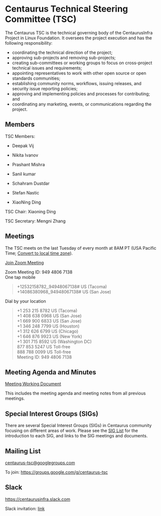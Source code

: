 #  Centaurus Technical Steering Committee (TSC)

The Centaurus TSC is the technical governing body of the CentaurusInfra Project in Linux Foundation. It oversees the project execution and has the following responsibility:

* coordinating the technical direction of the project;
* approving sub-projects and removing sub-projects;
* creating sub-committees or working groups to focus on cross-project technical issues and requirements;
* appointing representatives to work with other open source or open standards communities;
* establishing community norms, workflows, issuing releases, and security issue reporting policies;
* approving and implementing policies and processes for contributing; and
* coordinating any marketing, events, or communications regarding the project.


##  Members

TSC Members:

* Deepak Vij 

* Nikita Ivanov 

* Prashant Mishra 

* Sanil  kumar 

* Schahram Dustdar 

* Stefan Nastic 

* XiaoNing Ding

TSC Chair: Xiaoning Ding

TSC Secretary: Mengni Zhang


##  Meetings

The TSC meets on the last Tuesday of every month at 8AM PT (USA Pacific Time; [Convert to local time zone](http://www.thetimezoneconverter.com/?t=8:00AM&tz=San%20Francisco)).


[Join Zoom Meeting](https://futurewei.zoom.us/j/94948067138)
  
Zoom Meeting ID: 949 4806 7138  
One tap mobile  
>+12532158782,,94948067138# US (Tacoma)  
>+14086380968,,94948067138# US (San Jose)  
  
Dial by your location  
>+1 253 215 8782 US (Tacoma)  
>+1 408 638 0968 US (San Jose)  
>+1 669 900 6833 US (San Jose)  
>+1 346 248 7799 US (Houston)  
>+1 312 626 6799 US (Chicago)  
>+1 646 876 9923 US (New York)  
>+1 301 715 8592 US (Washington DC)  
>877 853 5247 US Toll-free  
>888 788 0099 US Toll-free  
Meeting ID: 949 4806 7138  

##  Meeting Agenda and Minutes

[Meeting Working Document](https://docs.google.com/document/d/1nfGJ_9nudQWjbEx2f21_kkf15quuw7fOQaqF_EtQc-I/edit?usp=sharing)

This includes the meeting agenda and meeting notes from all previous meetings.

##  Special Interest Groups (SIGs)

There are several Special Interest Groups (SIGs) in Centaurus community focusing on different areas of work.  Please see the [SIG List](special-interest-groups.md) for the introduction to each SIG, and links to the SIG meetings and documents.


##  Mailing List

centaurus-tsc@googlegroups.com

To join: https://groups.google.com/g/centaurus-tsc

## Slack

https://centaurusinfra.slack.com

Slack invitation: [link](https://join.slack.com/t/centaurusinfra/shared_invite/zt-lfj66f0z-9~bZbZU4Z_aUQKNb_9aZYQ)
